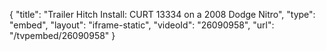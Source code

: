 {
    "title": "Trailer Hitch Install: CURT 13334 on a 2008 Dodge Nitro",
    "type": "embed",
    "layout": "iframe-static",
    "videoId": "26090958",
    "url": "\/tvpembed\/26090958"
}
